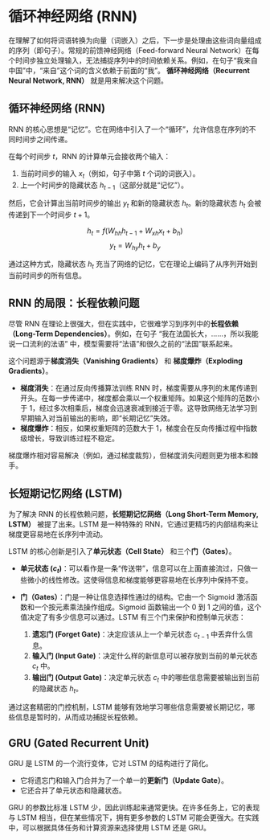 # 循环神经网络 (RNN)

在理解了如何将词语转换为向量（词嵌入）之后，下一步是处理由这些词向量组成的序列（即句子）。常规的前馈神经网络（Feed-forward Neural Network）在每个时间步独立处理输入，无法捕捉序列中的时间依赖关系。例如，在句子“我来自中国”中，“来自”这个词的含义依赖于前面的“我”。
**循环神经网络（Recurrent Neural Network, RNN）** 就是用来解决这个问题。

## 循环神经网络 (RNN)

RNN 的核心思想是“记忆”。它在网络中引入了一个“循环”，允许信息在序列的不同时间步之间传递。

在每个时间步 $t$，RNN 的计算单元会接收两个输入：

1.  当前时间步的输入 $x_t$（例如，句子中第 $t$ 个词的词嵌入）。
2.  上一个时间步的隐藏状态 $h_{t-1}$（这部分就是“记忆”）。

然后，它会计算出当前时间步的输出 $y_t$ 和新的隐藏状态 $h_t$。新的隐藏状态 $h_t$ 会被传递到下一个时间步 $t+1$。

$$ h_t = f(W_{hh}h_{t-1} + W_{xh}x_t + b_h) $$
$$ y_t = W_{hy}h_t + b_y $$

通过这种方式，隐藏状态 $h_t$ 充当了网络的记忆，它在理论上编码了从序列开始到当前时间步的所有信息。

## RNN 的局限：长程依赖问题

尽管 RNN 在理论上很强大，但在实践中，它很难学习到序列中的**长程依赖（Long-Term Dependencies）**。例如，在句子 “我在法国长大，......，所以我能说一口流利的法语” 中，模型需要将“法语”和很久之前的“法国”联系起来。

这个问题源于**梯度消失（Vanishing Gradients）** 和 **梯度爆炸（Exploding Gradients）**。

-   **梯度消失**：在通过反向传播算法训练 RNN 时，梯度需要从序列的末尾传递到开头。在每一步传递中，梯度都会乘以一个权重矩阵。如果这个矩阵的范数小于 1，经过多次相乘后，梯度会迅速衰减到接近于零。这导致网络无法学习到早期输入对当前输出的影响，即“长期记忆”失效。
-   **梯度爆炸**：相反，如果权重矩阵的范数大于 1，梯度会在反向传播过程中指数级增长，导致训练过程不稳定。

梯度爆炸相对容易解决（例如，通过梯度裁剪），但梯度消失问题则更为根本和棘手。

## 长短期记忆网络 (LSTM)

为了解决 RNN 的长程依赖问题，**长短期记忆网络（Long Short-Term Memory, LSTM）** 被提了出来。LSTM 是一种特殊的 RNN，它通过更精巧的内部结构来让梯度更容易地在长序列中流动。

LSTM 的核心创新是引入了**单元状态（Cell State）** 和三个**门（Gates）**。

-   **单元状态 ($c_t$)**：可以看作是一条“传送带”，信息可以在上面直接流过，只做一些微小的线性修改。这使得信息和梯度能够更容易地在长序列中保持不变。

-   **门（Gates）**：门是一种让信息选择性通过的结构。它由一个 Sigmoid 激活函数和一个按元素乘法操作组成。Sigmoid 函数输出一个 0 到 1 之间的值，这个值决定了有多少信息可以通过。LSTM 有三个门来保护和控制单元状态：

    1.  **遗忘门 (Forget Gate)**：决定应该从上一个单元状态 $c_{t-1}$ 中丢弃什么信息。
    2.  **输入门 (Input Gate)**：决定什么样的新信息可以被存放到当前的单元状态 $c_t$ 中。
    3.  **输出门 (Output Gate)**：决定单元状态 $c_t$ 中的哪些信息需要被输出到当前的隐藏状态 $h_t$。

通过这套精密的门控机制，LSTM 能够有效地学习哪些信息需要被长期记忆，哪些信息是暂时的，从而成功捕捉长程依赖。

## GRU (Gated Recurrent Unit)

GRU 是 LSTM 的一个流行变体，它对 LSTM 的结构进行了简化。

-   它将遗忘门和输入门合并为了一个单一的**更新门（Update Gate）**。
-   它还合并了单元状态和隐藏状态。

GRU 的参数比标准 LSTM 少，因此训练起来通常更快。在许多任务上，它的表现与 LSTM 相当，但在某些情况下，拥有更多参数的 LSTM 可能会更强大。在实践中，可以根据具体任务和计算资源来选择使用 LSTM 还是 GRU。
